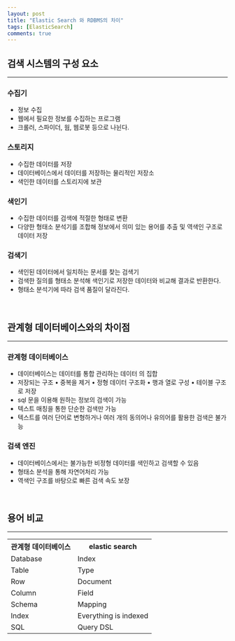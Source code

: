 ```yaml
---
layout: post
title: "Elastic Search 와 RDBMS의 차이"
tags: [ElasticSearch]
comments: true
---
```


## 검색 시스템의 구성 요소

---

### 수집기

- 정보 수집
- 웹에서 필요한 정보를 수집하는 프로그램
- 크롤러, 스파이더, 웜, 웹로봇 등으로 나뉜다.

### 스토리지

- 수집한 데이터를 저장
- 데이터베이스에서 데이터를 저장하는 물리적인 저장소
- 색인한 데이터를 스토리지에 보관

### 색인기

- 수집한 데이터를 검색에 적절한 형태로 변환
- 다양한 형태소 분석기를 조합해 정보에서 의미 있는 용어를 추출 및 역색인 구조로 데이터 저장

### 검색기

- 색인된 데이터에서 일치하는 문서를 찾는 검색기
- 검색한 질의를 형태소 분석해 색인기로 저장한 데이터와 비교해 결과로 반환한다.
- 형태소 분석기에 따라 검색 품질이 달라진다.

<br>

## 관계형 데이터베이스와의 차이점

---

### 관계형 데이터베이스

- 데이터베이스는 데이터를 통합 관리하는 데이터
의 집합
- 저장되는 구조
• 중복을 제거
• 정형 데이터 구조화
• 행과 열로 구성
• 테이블 구조로 저장
- sql 문을 이용해 원하는 정보의 검색이 가능
- 텍스트 매칭을 통한 단순한 검색만 가능
- 텍스트를 여러 단어로 변형하거나 여러 개의 동의어나 유의어를 활용한 검색은 불가능

### 검색 엔진

- 데이터베이스에서는 불가능한 비정형 데이터를 색인하고 검색할 수 있음
- 형태소 분석을 통해 자연어처리 가능
- 역색인 구조를 바탕으로 빠른 검색 속도 보장

<br>

## 용어 비교

---

<table>

<tr>

<th>관계형 데이터베이스</th>

<th>elastic search</th>

</tr>

<tr>

<td>Database</td>

<td>Index</td>

</tr>

<tr>

<td>Table</td>

<td>Type</td>

</tr>

<tr>

<td>Row</td>

<td>Document</td>

</tr>

<tr>

<td>Column</td>

<td>Field</td>

</tr>

<tr>

<td>Schema</td>

<td>Mapping</td>

</tr>

<tr>

<td>Index</td>

<td>Everything is indexed</td>

</tr>

<tr>

<td>SQL</td>

<td>Query DSL</td>

</tr>

</table>